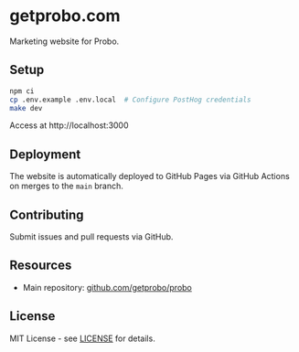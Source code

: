 # getprobo.com

Marketing website for Probo.

## Setup

```bash
npm ci
cp .env.example .env.local  # Configure PostHog credentials
make dev
```

Access at http://localhost:3000

## Deployment

The website is automatically deployed to GitHub Pages via GitHub Actions on merges to the `main` branch.

## Contributing

Submit issues and pull requests via GitHub.

## Resources

- Main repository: [github.com/getprobo/probo](https://github.com/getprobo/probo)

## License

MIT License - see [LICENSE](LICENSE) for details.
